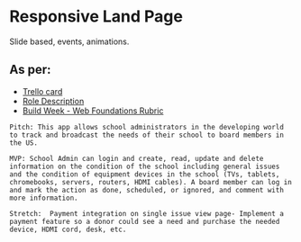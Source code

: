 # Responsive Land Page

Slide based, events, animations.

## As per: 
* [Trello card](https://trello.com/c/yUQkwabg/11-responsive-marketing-page)
* [Role Description](https://www.notion.so/Web-UI-Developer-Role-9978e2084bcc45a7a182638acf38b956)
* [Build Week - Web Foundations Rubric](https://docs.google.com/spreadsheets/d/1BbdmSMUdzURMo0wcsr4XSKvegDgB28WkK2wnjmORzDo/edit#gid=0)


```
Pitch: This app allows school administrators in the developing world to track and broadcast the needs of their school to board members in the US.

MVP: School Admin can login and create, read, update and delete information on the condition of the school including general issues and the condition of equipment devices in the school (TVs, tablets, chromebooks, servers, routers, HDMI cables). A board member can log in and mark the action as done, scheduled, or ignored, and comment with more information.

Stretch:  Payment integration on single issue view page- Implement a payment feature so a donor could see a need and purchase the needed device, HDMI cord, desk, etc.
```